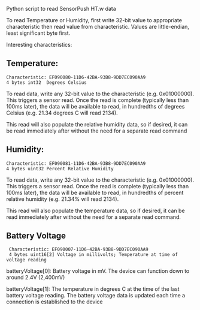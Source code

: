Python script to read SensorPush HT.w data

To read Temperature or Humidity, first write 32-bit value to appropriate characteristic then read value from 
characteristic. Values are little-endian, least significant byte first. 

Interesting characteristics:

## Temperature:
    Characteristic: EF090080-11D6-42BA-93B8-9DD7EC090AA9   
    4 bytes int32  Degrees Celsius

To read data, write any 32-bit value to the characteristic (e.g. 
0x01000000). This triggers a sensor read. Once the read is 
complete (typically less than 100ms later), the data will be 
available to read, in hundredths of degrees Celsius (e.g. 21.34 
degrees C will read 2134).

This read will also populate the relative humidity data, so if 
desired, it can be read immediately after without the need for a
separate read command

## Humidity:
    Characteristic: EF090081-11D6-42BA-93B8-9DD7EC090AA9
    4 bytes uint32 Percent Relative Humidity

To read data, write any 32-bit value to the characteristic (e.g. 
0x01000000). This triggers a sensor read. Once the read is 
complete (typically less than 100ms later), the data will be 
available to read, in hundredths of percent relative humidity (e.g. 
21.34% will read 2134).

This read will also populate the temperature data, so if desired, it 
can be read immediately after without the need for a separate 
read command.

## Battery Voltage
     Characteristic: EF090007-11D6-42BA-93B8-9DD7EC090AA9
     4 bytes uint16[2] Voltage in millivolts; Temperature at time of voltage reading

batteryVoltage[0]: Battery voltage in mV. The device can function down to around 2.4V (2,400mV)

batteryVoltage[1]: The temperature in degrees C at the time of the last battery voltage reading. The battery voltage data is updated each time a connection is established to the device

